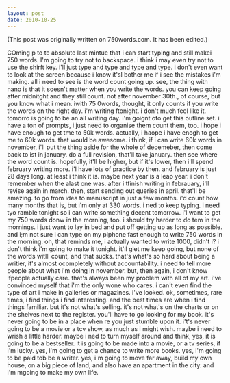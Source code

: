 ```yaml
---
layout: post
date: 2010-10-25
--- 
```


(This post was originally written on 750words.com. It has been edited.)

COming p to te absolute last mintue that i can start typing and still makei 750 words. I'm going to try not to backspace. i think i may even try not to use the shirft key. i'll just type and type and type and type. i don't even want to look at the screen because i know it'sl  bother me if i see the mistakes i'm making. all i need to see is the word count going up. see, the thing with nano is that it soesn't matter when you write the words. you can keep going after midnitght and they still count. not after november 30th., of course, but you know what i mean. iwith 75 0words, thought, it only counts if you write the words on the right day. i'm writing ftonight. i don't much feel like it. tomorro is going to be an all writing day. i'm goignt oto get this outline set. i have a ton of prompts, i just need to organise them count them, too. i hope i have enough to get tme to 50k words. actually, i haope i have enogh to get me to 60k words. that would be awesome. i think, if i can write 60k words in november, i'll put the thing aside for the whole of decemeber, then come back to ist in january. do a full revision, that'll take january. then see where the word count is. hopefully, it'll be higher, but if it's lower, then i'll spend february writing more. i'l have lots of practice by then. and february is just 28 days long. at least i think it is. maybe next year is a leap year. i don't remember when the alast one was. after i tfinish writing in febrauary, i'll revise again in march. then, start sending out queries in april. that'll be amazing. to go from idea to manuscript in just a few months. i'd count how many months that is, but i'm only at 330 words. i ned to keep typing. i need tyo ramble tonight so i can write something decent tomorrow. i'l want to get my 750 words donw in the morning, too. i should try harder to do tem in the mornings. i just want to lay in bed and put off getting up as long as possible. and i;m not sure i can type on my piphone fast enough to write 750 words in the morning. oh, that reminds me, i actually wanted to write 1000, didn't i? i don't think i'm going to make it tonight. it'll glet me keep going, but none of the words witlll count, and that sucks. that's what's so hard about being a writier, it's almost ocompletely without accountability. i need to tell more people about what i'm doing in november. but, then again, i don't know ifpeople actually care. that's always been my problem with all of my art. i've convinced myself that i'm the only wone who cares. i can't even find the type of art i make in galleries or magazines. i've looked. ok, sometimes, rare times, i find things i find interesting. and the best times are when i find things familiar. but it's not what's selling. it's not what's on the charts or on the shelves next to the register. you'll have to go looking for my book. it's never going to be in a place when re you just stumble upon it. i't's never going to be a movie or a tcv show, as much as i might wish. maybe i need to wrish a little harder. maybe i ned to turn myself around and think, yes, it is going to be a bestseller. it is going to be made into a movie, or a tv series, if i'm lucky. yes, i'm going to get a chance to write more books. yes, i'm going to be paid tob be a writer. yes, i'm going to move far away, build my own house, on a big piece of land, and also have an apartment in the city. and i'm mgoing to make my own life.
